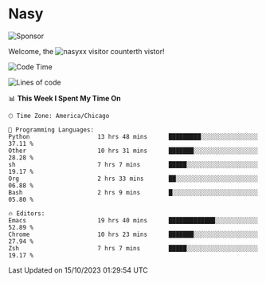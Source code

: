 # Nasy

<!--
<p align="center">
<img height="200" src="https://github-readme-stats.vercel.app/api?username=nasyxx&count_private=true&show_icons=true&theme=dracula&include_all_commits=true"/>
<img height="200" src="https://github-readme-stats.vercel.app/api/top-langs/?username=nasyxx&theme=dracula&hide=html,jupyter+notebook&count_private=true&show_icons=true"/>
</p>

  
----------------
-->

![Sponsor](https://img.shields.io/static/v1.svg?label=Sponsor&message=%E2%9D%A4&logo=GitHub&style=flat&color=pink)
 
Welcome, the ![nasyxx visitor counter](https://count.getloli.com/get/@nasyxx?theme=rule34)th vistor!
 
<!--START_SECTION:waka-->
![Code Time](http://img.shields.io/badge/Code%20Time-3%2C804%20hrs%2010%20mins-blue)

![Lines of code](https://img.shields.io/badge/From%20Hello%20World%20I%27ve%20Written-6.3%20million%20lines%20of%20code-blue)

📊 **This Week I Spent My Time On** 

```text
🕑︎ Time Zone: America/Chicago

💬 Programming Languages: 
Python                   13 hrs 48 mins      █████████░░░░░░░░░░░░░░░░   37.11 % 
Other                    10 hrs 31 mins      ███████░░░░░░░░░░░░░░░░░░   28.28 % 
sh                       7 hrs 7 mins        █████░░░░░░░░░░░░░░░░░░░░   19.17 % 
Org                      2 hrs 33 mins       ██░░░░░░░░░░░░░░░░░░░░░░░   06.88 % 
Bash                     2 hrs 9 mins        █░░░░░░░░░░░░░░░░░░░░░░░░   05.80 % 

🔥 Editors: 
Emacs                    19 hrs 40 mins      █████████████░░░░░░░░░░░░   52.89 % 
Chrome                   10 hrs 23 mins      ███████░░░░░░░░░░░░░░░░░░   27.94 % 
Zsh                      7 hrs 7 mins        █████░░░░░░░░░░░░░░░░░░░░   19.17 % 
```


 Last Updated on 15/10/2023 01:29:54 UTC
<!--END_SECTION:waka-->

<!-- ![visitors](https://visitor-badge.laobi.icu/badge?page_id=nasyxx.nasyxx) -->
